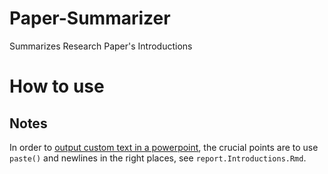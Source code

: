 # Paper-Summarizer
 Summarizes Research Paper's Introductions
 
# How to use
 
## Notes

In order to [output custom text in a powerpoint](https://github.com/thomasgredig/example-Powerpoint), the crucial points are to use `paste()` and newlines in the right places, see `report.Introductions.Rmd`.